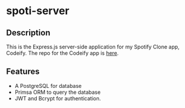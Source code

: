 # spoti-server

## Description

This is the Express.js server-side application for my Spotify Clone app, Codeify.
The repo for the Codeify app is [here](https://github.com/Satokii/spotify-clone).

## Features

- A PostgreSQL for database
- Primsa ORM to query the database
- JWT and Bcrypt for authentication.

